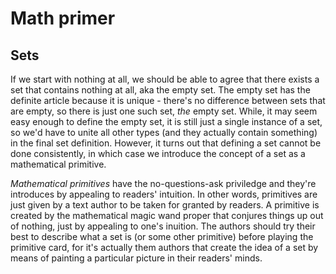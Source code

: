 # Math primer

## Sets

If we start with nothing at all, we should be able to agree that there exists a set that contains nothing at all, aka the empty set. The empty set has the definite article because it is unique - there's no difference between sets that are empty, so there is just one such set, *the* empty set. While, it may seem easy enough to define the empty set, it is still just a single instance of a set, so we'd have to unite all other types (and they actually contain something) in the final set definition. However, it turns out that defining a set cannot be done consistently, in which case we introduce the concept of a set as a mathematical primitive.

*Mathematical primitives* have the no-questions-ask priviledge and they're introduces by appealing to readers' intuition. In other words, primitives are just given by a text author to be taken for granted by readers. A primitive is created by the mathematical magic wand proper that conjures things up out of nothing, just by appealing to one's inuition. The authors should try their best to describe what a set is (or some other primitive) before playing the primitive card, for it's actually them authors that create the idea of a set by means of painting a particular picture in their readers' minds.
